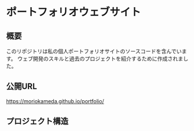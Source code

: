 # ポートフォリオウェブサイト

## 概要
このリポジトリは私の個人ポートフォリオサイトのソースコードを含んでいます。
ウェブ開発のスキルと過去のプロジェクトを紹介するために作成されました。

## 公開URL
https://moriokameda.github.io/portfolio/

## プロジェクト構造
